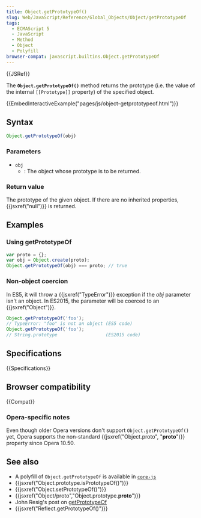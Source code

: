 ```yaml
---
title: Object.getPrototypeOf()
slug: Web/JavaScript/Reference/Global_Objects/Object/getPrototypeOf
tags:
  - ECMAScript 5
  - JavaScript
  - Method
  - Object
  - Polyfill
browser-compat: javascript.builtins.Object.getPrototypeOf
---
```

{{JSRef}}

The **`Object.getPrototypeOf()`** method returns the prototype (i.e. the value
of the internal `[[Prototype]]` property) of the specified object.

{{EmbedInteractiveExample("pages/js/object-getprototypeof.html")}}

## Syntax

```js
Object.getPrototypeOf(obj)
```

### Parameters

*   `obj`
    *   : The object whose prototype is to be returned.

### Return value

The prototype of the given object. If there are no inherited properties,
{{jsxref("null")}} is returned.

## Examples

### Using getPrototypeOf

```js
var proto = {};
var obj = Object.create(proto);
Object.getPrototypeOf(obj) === proto; // true
```

### Non-object coercion

In ES5, it will throw a {{jsxref("TypeError")}} exception if the *obj*
parameter isn't an object. In ES2015, the parameter will be coerced to an
{{jsxref("Object")}}.

```js
Object.getPrototypeOf('foo');
// TypeError: "foo" is not an object (ES5 code)
Object.getPrototypeOf('foo');
// String.prototype                  (ES2015 code)
```

## Specifications

{{Specifications}}

## Browser compatibility

{{Compat}}

### Opera-specific notes

Even though older Opera versions don't support `Object.getPrototypeOf()` yet,
Opera supports the non-standard
{{jsxref("Object.proto", "__proto__")}} property since Opera 10.50.

## See also

*   A polyfill of `Object.getPrototypeOf` is available in
    [`core-js`](https://github.com/zloirock/core-js#ecmascript-object)
*   {{jsxref("Object.prototype.isPrototypeOf()")}}
*   {{jsxref("Object.setPrototypeOf()")}}
*   {{jsxref("Object/proto","Object.prototype.__proto__")}}
*   John Resig's post on
    [getPrototypeOf](http://ejohn.org/blog/objectgetprototypeof/)
*   {{jsxref("Reflect.getPrototypeOf()")}}
